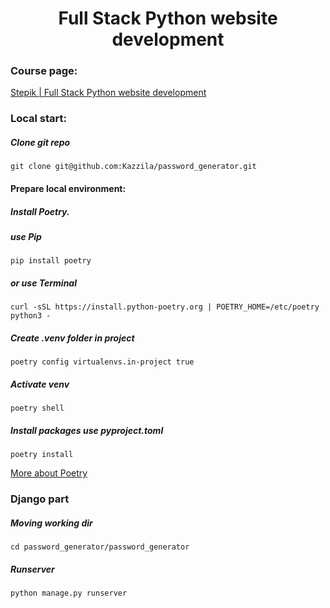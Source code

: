 <h1 align="center">Full Stack Python website development</h1>

### Course page:
[Stepik | Full Stack Python website development](https://stepik.org/course/101042/info)

### Local start:

##### Clone git repo
```shell script
git clone git@github.com:Kazzila/password_generator.git
```

#### Prepare local environment:
##### Install Poetry.

##### use Pip
```shell script
pip install poetry
```

##### or use Terminal
```shell script
curl -sSL https://install.python-poetry.org | POETRY_HOME=/etc/poetry python3 -
```

##### Create .venv folder in project 
```shell script
poetry config virtualenvs.in-project true
```

##### Activate venv
```shell script
poetry shell
```

##### Install packages use pyproject.toml
```shell script
poetry install
```
[More about Poetry](https://python-poetry.org/docs/)


### Django part
##### Moving working dir
```shell script
cd password_generator/password_generator
```

##### Runserver
```shell script
python manage.py runserver
```

